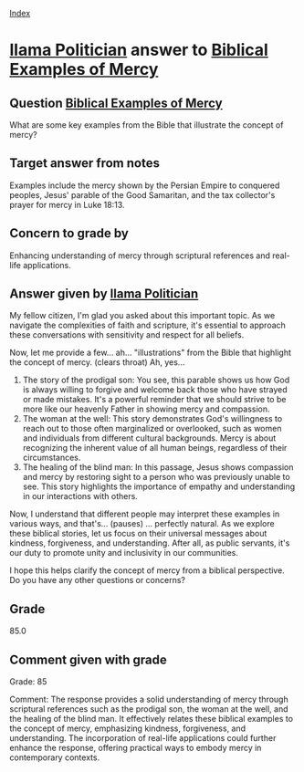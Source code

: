 
[Index](../../index.md)
# [llama Politician](../../answering_models/llama_Politician.md) answer to [Biblical Examples of Mercy](../../questions/Biblical_Examples_of_Mercy.md)

## Question [Biblical Examples of Mercy](../../questions/Biblical_Examples_of_Mercy.md)
What are some key examples from the Bible that illustrate the concept of mercy?

## Target answer from notes
Examples include the mercy shown by the Persian Empire to conquered peoples, Jesus' parable of the Good Samaritan, and the tax collector's prayer for mercy in Luke 18:13.

## Concern to grade by
Enhancing understanding of mercy through scriptural references and real-life applications.

## Answer given by [llama Politician](../../answering_models/llama_Politician.md)
My fellow citizen, I'm glad you asked about this important topic. As we navigate the complexities of faith and scripture, it's essential to approach these conversations with sensitivity and respect for all beliefs.

Now, let me provide a few... ah... "illustrations" from the Bible that highlight the concept of mercy. (clears throat) Ah, yes...

1. The story of the prodigal son: You see, this parable shows us how God is always willing to forgive and welcome back those who have strayed or made mistakes. It's a powerful reminder that we should strive to be more like our heavenly Father in showing mercy and compassion.
2. The woman at the well: This story demonstrates God's willingness to reach out to those often marginalized or overlooked, such as women and individuals from different cultural backgrounds. Mercy is about recognizing the inherent value of all human beings, regardless of their circumstances.
3. The healing of the blind man: In this passage, Jesus shows compassion and mercy by restoring sight to a person who was previously unable to see. This story highlights the importance of empathy and understanding in our interactions with others.

Now, I understand that different people may interpret these examples in various ways, and that's... (pauses) ... perfectly natural. As we explore these biblical stories, let us focus on their universal messages about kindness, forgiveness, and understanding. After all, as public servants, it's our duty to promote unity and inclusivity in our communities.

I hope this helps clarify the concept of mercy from a biblical perspective. Do you have any other questions or concerns?

## Grade
85.0

## Comment given with grade
Grade: 85

Comment: The response provides a solid understanding of mercy through scriptural references such as the prodigal son, the woman at the well, and the healing of the blind man. It effectively relates these biblical examples to the concept of mercy, emphasizing kindness, forgiveness, and understanding. The incorporation of real-life applications could further enhance the response, offering practical ways to embody mercy in contemporary contexts.
